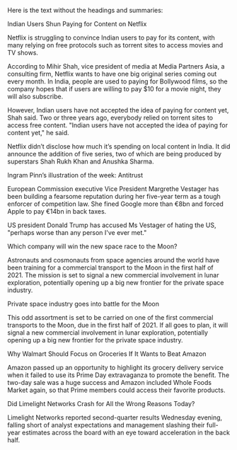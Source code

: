 Here is the text without the headings and summaries:

Indian Users Shun Paying for Content on Netflix

Netflix is struggling to convince Indian users to pay for its content, with many relying on free protocols such as torrent sites to access movies and TV shows.

According to Mihir Shah, vice president of media at Media Partners Asia, a consulting firm, Netflix wants to have one big original series coming out every month. In India, people are used to paying for Bollywood films, so the company hopes that if users are willing to pay $10 for a movie night, they will also subscribe.

However, Indian users have not accepted the idea of paying for content yet, Shah said. Two or three years ago, everybody relied on torrent sites to access free content. "Indian users have not accepted the idea of paying for content yet," he said.

Netflix didn’t disclose how much it’s spending on local content in India. It did announce the addition of five series, two of which are being produced by superstars Shah Rukh Khan and Anushka Sharma.

Ingram Pinn’s illustration of the week: Antitrust

European Commission executive Vice President Margrethe Vestager has been building a fearsome reputation during her five-year term as a tough enforcer of competition law. She fined Google more than €8bn and forced Apple to pay €14bn in back taxes.

US president Donald Trump has accused Ms Vestager of hating the US, "perhaps worse than any person I've ever met."

Which company will win the new space race to the Moon?

Astronauts and cosmonauts from space agencies around the world have been training for a commercial transport to the Moon in the first half of 2021. The mission is set to signal a new commercial involvement in lunar exploration, potentially opening up a big new frontier for the private space industry.

Private space industry goes into battle for the Moon

This odd assortment is set to be carried on one of the first commercial transports to the Moon, due in the first half of 2021. If all goes to plan, it will signal a new commercial involvement in lunar exploration, potentially opening up a big new frontier for the private space industry.

Why Walmart Should Focus on Groceries If It Wants to Beat Amazon

Amazon passed up an opportunity to highlight its grocery delivery service when it failed to use its Prime Day extravaganza to promote the benefit. The two-day sale was a huge success and Amazon included Whole Foods Market again, so that Prime members could access their favorite products.

Did Limelight Networks Crash for All the Wrong Reasons Today?

Limelight Networks reported second-quarter results Wednesday evening, falling short of analyst expectations and management slashing their full-year estimates across the board with an eye toward acceleration in the back half.